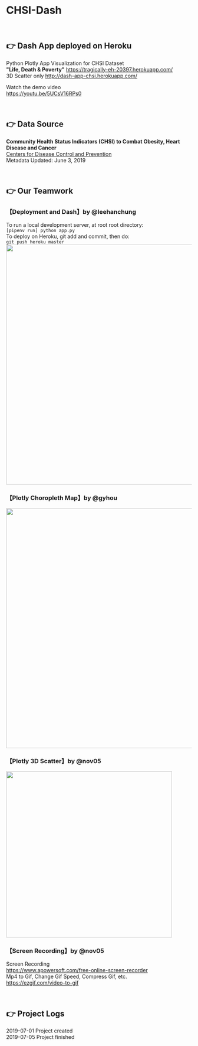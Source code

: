 # CHSI-Dash

<br>

## :point_right: Dash App deployed on Heroku 

Python Plotly App Visualization for CHSI Dataset  
**"Life, Death & Poverty"** https://tragically-eh-20397.herokuapp.com/  
3D Scatter only http://dash-app-chsi.herokuapp.com/   

Watch the demo video  
https://youtu.be/5UCsV16RPs0  

<br>

## :point_right: Data Source

**Community Health Status Indicators (CHSI) to Combat Obesity, Heart Disease and Cancer**  
[Centers for Disease Control and Prevention](https://catalog.data.gov/dataset/community-health-status-indicators-chsi-to-combat-obesity-heart-disease-and-cancer)  
Metadata Updated: June 3, 2019  

<br>

## :point_right: Our Teamwork

### 【Deployment and Dash】by @leehanchung  
To run a local development server, at root root directory:  
```[pipenv run] python app.py```  
To deploy on Heroku, git add and commit, then do:  
```git push heroku master```  
<img src="https://github.com/Nov05/CHSI-Dash/blob/master/pictures/dash%20interface.jpg?raw=true" width=650>

### 【Plotly Choropleth Map】by @gyhou   
<img src="https://github.com/Nov05/CHSI-Dash/blob/master/pictures/02.gif?raw=true" width=650>   

### 【Plotly 3D Scatter】by @nov05    
<img src="https://github.com/Nov05/CHSI-Dash/blob/master/pictures/ezgif.com-optimize.gif?raw=true" width=450>  

### 【Screen Recording】by @nov05  
Screen Recording  
https://www.apowersoft.com/free-online-screen-recorder  
Mp4 to Gif, Change Gif Speed, Compress Gif, etc.  
https://ezgif.com/video-to-gif  

<br>

## :point_right: Project Logs

2019-07-01 Project created  
2019-07-05 Project finished


